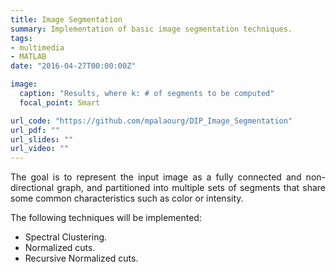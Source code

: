 ```yaml
---
title: Image Segmentation
summary: Ιmplementation of basic image segmentation techniques.
tags:
- multimedia
- MATLAB
date: "2016-04-27T00:00:00Z"

image:
  caption: "Results, where k: # of segments to be computed"
  focal_point: Smart

url_code: "https://github.com/mpalaourg/DIP_Image_Segmentation"
url_pdf: ""
url_slides: ""
url_video: ""
---
```


<div style="text-align: justify"> <p>
The goal is to represent the input image as a fully connected and non-directional graph, and partitioned into multiple sets of segments that share some common characteristics such as color or intensity.

The following techniques will be implemented:
<ul>
<li>Spectral Clustering.</li>
<li>Normalized cuts.</li>
<li>Recursive Normalized cuts.</li>
</ul>
</p> </div>
